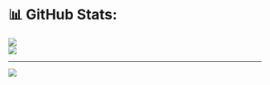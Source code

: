 
# 📊 GitHub Stats:
![](https://github-readme-streak-stats.herokuapp.com/?user=NhatBlue123&theme=tokyonight&hide_border=false)<br/>
![](https://github-readme-stats.vercel.app/api/top-langs/?username=NhatBlue123&theme=tokyonight&hide_border=false&include_all_commits=false&count_private=false&layout=compact)


---
[![](https://visitcount.itsvg.in/api?id=NhatBlue123&icon=0&color=0)](https://visitcount.itsvg.in)

<!-- Proudly created with GPRM ( https://gprm.itsvg.in ) -->
